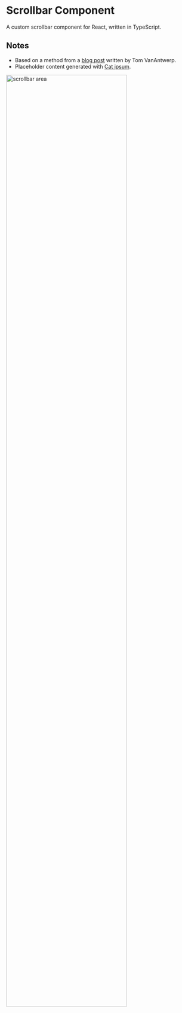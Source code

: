 # Scrollbar Component

A custom scrollbar component for React, written in TypeScript.

## Notes

- Based on a method from
  a [blog post](https://www.thisdot.co/blog/creating-custom-scrollbars-with-react) written by Tom
  VanAntwerp.
- Placeholder content generated with [Cat ipsum](http://www.catipsum.com/).

<img src="./images/scrollbar.gif" alt="scrollbar area" width="80%">
